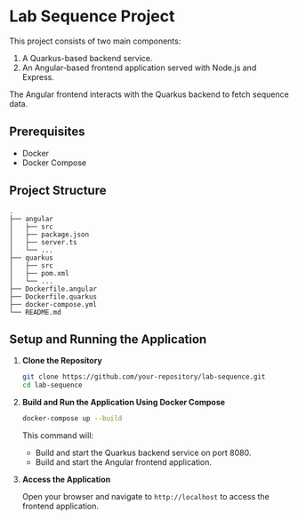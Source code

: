 # Lab Sequence Project

This project consists of two main components:
1. A Quarkus-based backend service.
2. An Angular-based frontend application served with Node.js and Express.

The Angular frontend interacts with the Quarkus backend to fetch sequence data.

## Prerequisites

- Docker
- Docker Compose

## Project Structure

```
.
├── angular
│   ├── src
│   ├── package.json
│   ├── server.ts
│   └── ...
├── quarkus
│   ├── src
│   ├── pom.xml
│   └── ...
├── Dockerfile.angular
├── Dockerfile.quarkus
├── docker-compose.yml
└── README.md
```

## Setup and Running the Application

1. **Clone the Repository**

   ```bash
   git clone https://github.com/your-repository/lab-sequence.git
   cd lab-sequence
   ```

2. **Build and Run the Application Using Docker Compose**

   ```bash
   docker-compose up --build
   ```

   This command will:
   - Build and start the Quarkus backend service on port 8080.
   - Build and start the Angular frontend application.

3. **Access the Application**

   Open your browser and navigate to `http://localhost` to access the frontend application.
